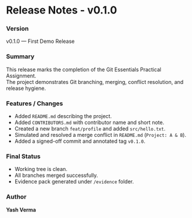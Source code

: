# Release Notes - v0.1.0

### Version
v0.1.0 — First Demo Release

### Summary
This release marks the completion of the Git Essentials Practical Assignment.  
The project demonstrates Git branching, merging, conflict resolution, and release hygiene.

### Features / Changes
- Added `README.md` describing the project.
- Added `CONTRIBUTORS.md` with contributor name and short note.
- Created a new branch `feat/profile` and added `src/hello.txt`.
- Simulated and resolved a merge conflict in `README.md` (`Project: A & B`).
- Added a signed-off commit and annotated tag `v0.1.0`.

### Final Status
- Working tree is clean.
- All branches merged successfully.
- Evidence pack generated under `/evidence` folder.

### Author
**Yash Verma**

